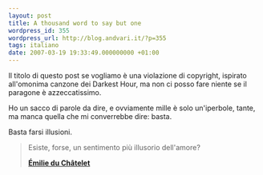 ```yaml
---
layout: post
title: A thousand word to say but one
wordpress_id: 355
wordpress_url: http://blog.andvari.it/?p=355
tags: italiano
date: 2007-03-19 19:33:49.000000000 +01:00
---
```

Il titolo di questo post se vogliamo è una violazione di copyright, ispirato all'omonima canzone dei Darkest Hour, ma non ci posso fare niente se il paragone è azzeccatissimo.

Ho un sacco di parole da dire, e ovviamente mille è solo un'iperbole, tante, ma manca quella che mi converrebbe dire: basta.

Basta farsi illusioni.
<blockquote>Esiste, forse, un sentimento più illusorio dell'amore?

<strong><a href="http://it.wikiquote.org/wiki/Émilie_du_Châtelet">Émilie du Châtelet</a></strong></blockquote>
